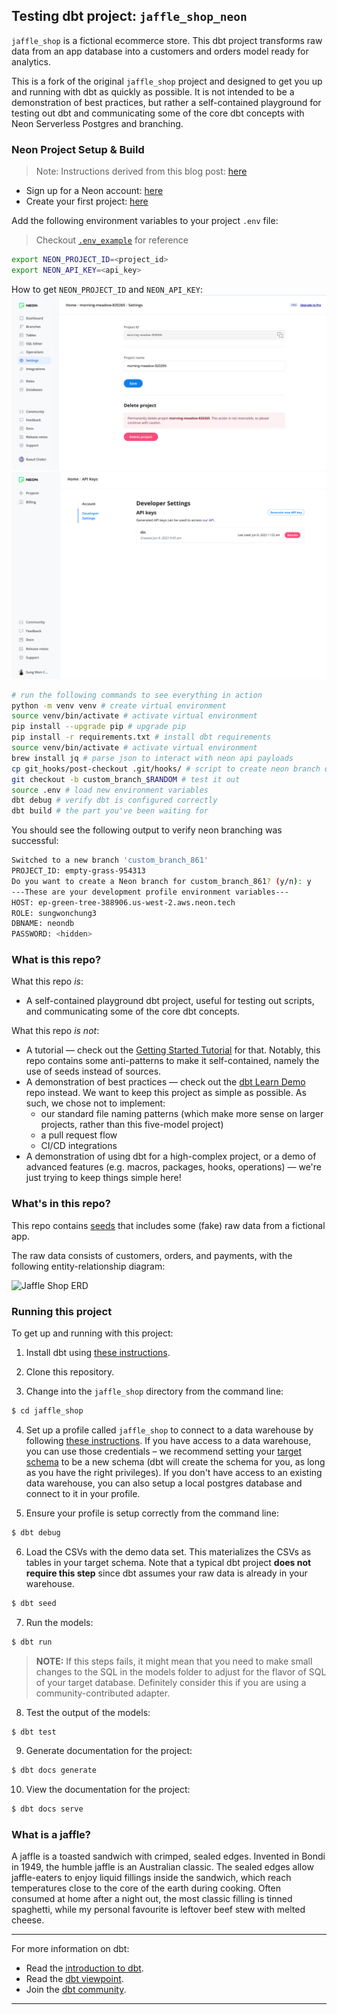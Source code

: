## Testing dbt project: `jaffle_shop_neon`

`jaffle_shop` is a fictional ecommerce store. This dbt project transforms raw data from an app database into a customers and orders model ready for analytics.

This is a fork of the original `jaffle_shop` project and designed to get you up and running with dbt as quickly as possible. It is not intended to be a demonstration of best practices, but rather a self-contained playground for testing out dbt and communicating some of the core dbt concepts with Neon Serverless Postgres and branching.

### Neon Project Setup & Build
> Note: Instructions derived from this blog post: [here](https://neon.tech/blog/automating-neon-branch-creation-with-githooks)

- Sign up for a Neon account: [here](https://neon.tech/docs/get-started-with-neon/signing-up)
- Create your first project: [here](https://neon.tech/docs/get-started-with-neon/setting-up-a-project)

Add the following environment variables to your project `.env` file:

> Checkout [`.env_example`](.env_example) for reference

```bash
export NEON_PROJECT_ID=<project_id>
export NEON_API_KEY=<api_key>
```

How to get `NEON_PROJECT_ID` and `NEON_API_KEY`:
![Neon NEON_PROJECT_ID](./media/image-28.jpeg)
![Neon NEON_API_KEY](./media/api_key.png)

```bash
# run the following commands to see everything in action
python -m venv venv # create virtual environment
source venv/bin/activate # activate virtual environment
pip install --upgrade pip # upgrade pip
pip install -r requirements.txt # install dbt requirements
source venv/bin/activate # activate virtual environment
brew install jq # parse json to interact with neon api payloads
cp git_hooks/post-checkout .git/hooks/ # script to create neon branch on git checkout
git checkout -b custom_branch_$RANDOM # test it out
source .env # load new environment variables
dbt debug # verify dbt is configured correctly
dbt build # the part you've been waiting for
```

You should see the following output to verify neon branching was successful:

```bash
Switched to a new branch 'custom_branch_861'
PROJECT_ID: empty-grass-954313
Do you want to create a Neon branch for custom_branch_861? (y/n): y
---These are your development profile environment variables---
HOST: ep-green-tree-388906.us-west-2.aws.neon.tech
ROLE: sungwonchung3
DBNAME: neondb
PASSWORD: <hidden>
```

### What is this repo?
What this repo _is_:
- A self-contained playground dbt project, useful for testing out scripts, and communicating some of the core dbt concepts.

What this repo _is not_:
- A tutorial — check out the [Getting Started Tutorial](https://docs.getdbt.com/tutorial/setting-up) for that. Notably, this repo contains some anti-patterns to make it self-contained, namely the use of seeds instead of sources.
- A demonstration of best practices — check out the [dbt Learn Demo](https://github.com/dbt-labs/dbt-learn-demo) repo instead. We want to keep this project as simple as possible. As such, we chose not to implement:
    - our standard file naming patterns (which make more sense on larger projects, rather than this five-model project)
    - a pull request flow
    - CI/CD integrations
- A demonstration of using dbt for a high-complex project, or a demo of advanced features (e.g. macros, packages, hooks, operations) — we're just trying to keep things simple here!

### What's in this repo?
This repo contains [seeds](https://docs.getdbt.com/docs/building-a-dbt-project/seeds) that includes some (fake) raw data from a fictional app.

The raw data consists of customers, orders, and payments, with the following entity-relationship diagram:

![Jaffle Shop ERD](/etc/jaffle_shop_erd.png)

### Running this project
To get up and running with this project:
1. Install dbt using [these instructions](https://docs.getdbt.com/docs/installation).

2. Clone this repository.

3. Change into the `jaffle_shop` directory from the command line:
```bash
$ cd jaffle_shop
```

4. Set up a profile called `jaffle_shop` to connect to a data warehouse by following [these instructions](https://docs.getdbt.com/docs/configure-your-profile). If you have access to a data warehouse, you can use those credentials – we recommend setting your [target schema](https://docs.getdbt.com/docs/configure-your-profile#section-populating-your-profile) to be a new schema (dbt will create the schema for you, as long as you have the right privileges). If you don't have access to an existing data warehouse, you can also setup a local postgres database and connect to it in your profile.

5. Ensure your profile is setup correctly from the command line:
```bash
$ dbt debug
```

6. Load the CSVs with the demo data set. This materializes the CSVs as tables in your target schema. Note that a typical dbt project **does not require this step** since dbt assumes your raw data is already in your warehouse.
```bash
$ dbt seed
```

7. Run the models:
```bash
$ dbt run
```

> **NOTE:** If this steps fails, it might mean that you need to make small changes to the SQL in the models folder to adjust for the flavor of SQL of your target database. Definitely consider this if you are using a community-contributed adapter.

8. Test the output of the models:
```bash
$ dbt test
```

9. Generate documentation for the project:
```bash
$ dbt docs generate
```

10. View the documentation for the project:
```bash
$ dbt docs serve
```

### What is a jaffle?
A jaffle is a toasted sandwich with crimped, sealed edges. Invented in Bondi in 1949, the humble jaffle is an Australian classic. The sealed edges allow jaffle-eaters to enjoy liquid fillings inside the sandwich, which reach temperatures close to the core of the earth during cooking. Often consumed at home after a night out, the most classic filling is tinned spaghetti, while my personal favourite is leftover beef stew with melted cheese.

---
For more information on dbt:
- Read the [introduction to dbt](https://docs.getdbt.com/docs/introduction).
- Read the [dbt viewpoint](https://docs.getdbt.com/docs/about/viewpoint).
- Join the [dbt community](http://community.getdbt.com/).
---
